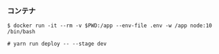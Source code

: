 
### コンテナ

```
$ docker run -it --rm -v $PWD:/app --env-file .env -w /app node:10 /bin/bash
```

```
# yarn run deploy -- --stage dev
```